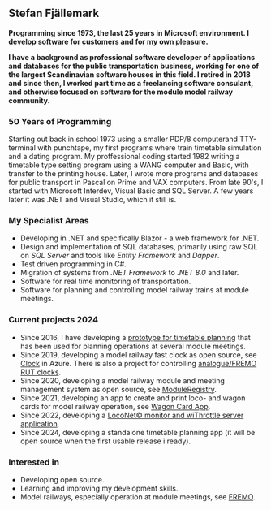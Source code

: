 ## Stefan Fjällemark
**Programming since 1973, the last 25 years in Microsoft environment. 
I develop software for customers and for my own pleasure.**

**I have a background as professional software developer of applications and databases for the public transportation business, 
working for one of the largest Scandinavian software houses in this field. 
I retired in 2018 and since then, I worked part time as a freelancing software consulant, 
and otherwise focused on software for the module model railway community.**

### 50 Years of Programming
Starting out back in school 1973 using a smaller PDP/8 computerand TTY-terminal with punchtape, 
my first programs where train timetable simulation and a dating program.
My proffessional coding started 1982 writing a timetable type setting program using a WANG computer and Basic, with transfer to the printing house.
Later, I wrote more programs and databases for public transport in Pascal on Prime and VAX computers.
From late 90's, I started with Microsoft Interdev, Visual Basic and SQL Server. A few years later it was .NET and Visual Studio, which it still is.

### My Specialist Areas
- Developing in .NET and specifically Blazor - a web framework for .NET.
- Design and implementation of SQL databases, primarily using raw SQL on *SQL Server* and tools like *Entity Framework* and *Dapper*.
- Test driven programming in C#.
- Migration of systems from *.NET Framework* to *.NET 8.0* and later.
- Software for real time monitoring of transportation.
- Software for planning and controlling model railway trains at module meetings.
### Current projects 2024
- Since 2016, I have developing a [prototype for timetable planning](https://github.com/fjallemark/TimetablePlanningApp) that has been used for planning operations at several module meetings.
- Since 2019, developing a model railway fast clock as open source, see [Clock](https://fastclock.azurewebsites.net/) in Azure. There is also a project for controlling [analogue/FREMO RUT clocks](https://github.com/tellurianinteractive/Tellurian.Trains.ClockPulseService).
- Since 2020, developing a model railway module and meeting management system as open source, see [ModuleRegistry](https://moduleregistry.azurewebsites.net/).
- Since 2021, developing an app to create and print loco- and wagon cards for model railway operation, see [Wagon Card App](https://wagoncardapp.azurewebsites.net/).
- Since 2022, developing a [LocoNet© monitor and wiThrottle server application](https://github.com/tellurianinteractive/Tellurian.Trains.LocoNetMonitor).
- Since 2024, developing a standalone timetable planning app (it will be open source when the first usable release i ready).
### Interested in
- Developing open source.
- Learning and improving my development skills.
- Model railways, especially operation at module meetings, see [FREMO](https://www.fremo-net.eu/).

